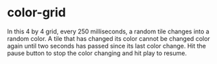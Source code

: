 # color-grid
In this 4 by 4 grid, every 250 milliseconds, a random tile changes into a random color. A tile that has changed its color cannot be changed color again until two seconds has passed since its last color change. 
Hit the pause button to stop the color changing and hit play to resume. 
